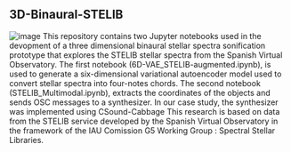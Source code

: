 ## 3D-Binaural-STELIB
![image](https://github.com/AdrianGRiber/3D-Binaural-STELIB/assets/79482127/e17b5dc0-caea-4bff-b4cb-d6589937eba2)
This repository contains two Jupyter notebooks used in the devopment of a three dimensional binaural stellar spectra sonification prototype that explores the STELIB stellar spectra from the Spanish Virtual Observatory.
The first notebook (6D-VAE_STELIB-augmented.ipynb), is used to generate a six-dimensional variational autoencoder model used to convert stellar spectra into four-notes chords.
The second notebook (STELIB_Multimodal.ipynb), extracts the coordinates of the objects and sends OSC messages to a synthesizer. In our case study, the synthesizer was implemented using CSound-Cabbage
This research is based on data from the STELIB service developed by the Spanish Virtual Observatory in the framework of the IAU Comission G5 Working Group : Spectral Stellar Libraries.

